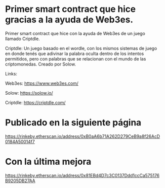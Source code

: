 # Primer smart contract que hice gracias a la ayuda de Web3es.

Primer smart contract que hice con la ayuda de Web3es de un juego llamado Criptdle.

Criptdle: Un juego basado en el wordle, con los mismos sistemas de juego en donde tenés que adivinar la palabra oculta dentro de los intentos permitidos, pero con palabras que se relacionan con el mundo de las criptomonedas. Creado por Solow.

Links: 

Web3es: https://www.web3es.com/
       
Solow: https://solow.io/
       
Criptdle: https://criptdle.com/

# Publicado en la siguiente página

https://rinkeby.etherscan.io/address/0xB0aA6b71A262D279CeB9a8f26AcD0184A50014f7

# Con la última mejora

https://rinkeby.etherscan.io/address/0x81EBd4D7c3C0137Ddd1ccCa575176B9205DB27AA
